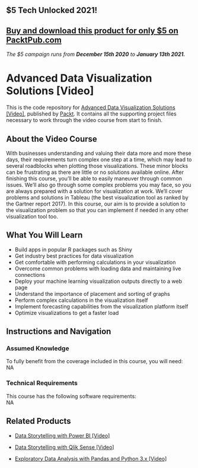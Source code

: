 ## $5 Tech Unlocked 2021!
[Buy and download this product for only $5 on PacktPub.com](https://www.packtpub.com/)
-----
*The $5 campaign         runs from __December 15th 2020__ to __January 13th 2021.__*

# Advanced Data Visualization Solutions [Video]
This is the code repository for [Advanced Data Visualization Solutions [Video]](https://www.packtpub.com/big-data-and-business-intelligence/advanced-data-visualization-solutions-video?utm_source=github&utm_medium=repository&utm_campaign=9781788838269), published by [Packt](https://www.packtpub.com/?utm_source=github). It contains all the supporting project files necessary to work through the video course from start to finish.
## About the Video Course
With businesses understanding and valuing their data more and more these days, their requirements turn complex one step at a time, which may lead to several roadblocks when plotting those visualizations. These minor blocks can be frustrating as there are little or no solutions available online. 
After finishing this course, you’ll be able to easily maneuver through common issues. We’ll also go through some complex problems you may face, so you are always prepared with a solution for visualization at work. We’ll cover problems and solutions in Tableau (the best visualization tool as ranked by the Gartner report 2017). In this course, our aim is to provide a solution to the visualization problem so that you can implement if needed in any other visualization tool too.

<H2>What You Will Learn</H2>
<DIV class=book-info-will-learn-text>
<UL>
<LI>Build apps in popular R packages such as Shiny 
<LI>Get industry best practices for data visualization 
<LI>Get comfortable with performing calculations in your visualization 
<LI>Overcome common problems with loading data and maintaining live connections 
<LI>Deploy your machine learning visualization outputs directly to a web page 
<LI>Understand the importance of placement and sorting of graphs&nbsp; 
<LI>Perform complex calculations in the visualization itself 
<LI>Implement forecasting capabilities from the visualization platform itself 
<LI>Optimize visualizations to get a faster load </LI></UL></DIV>

## Instructions and Navigation
### Assumed Knowledge
To fully benefit from the coverage included in this course, you will need:<br/>
NA
### Technical Requirements
This course has the following software requirements:<br/>
NA

## Related Products
* [Data Storytelling with Power BI [Video]]()

* [Data Storytelling with Qlik Sense [Video]]()

* [Exploratory Data Analysis with Pandas and Python 3.x [Video]]()

